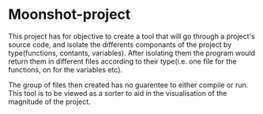 # Moonshot-project

This project has for objective to create a tool that will go through a project's source code, and isolate the differents componants of the project by type(functions, contants, variables). After isolating them the program would return them in different files according to their type(i.e. one file for the functions, on for the variables etc).

The group of files then created has no guarentee to either compile or run. This tool is to be viewed as a sorter to aid in the visualisation of the magnitude of the project.